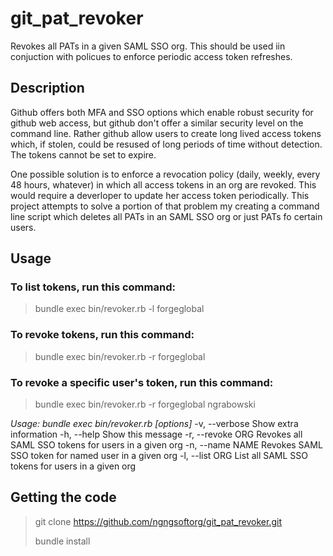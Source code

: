 # git_pat_revoker
Revokes all PATs in a given SAML SSO org. This should be used iin conjuction with policues to enforce periodic access token refreshes.

## Description
Github offers both MFA and SSO options which enable robust security for github web access, but github don't offer a similar security level on the command line. Rather github allow users to create long lived access tokens which, if stolen, could be resused of long periods of time without detection. The tokens cannot be set to expire.

One possible solution is to enforce a revocation policy (daily, weekly, every 48 hours, whatever) in which all access tokens in an org are revoked. This would require a deverloper to update her access token periodically. This project attempts to solve a portion of that problem my creating a command line script which deletes all PATs in an SAML SSO org or just PATs fo certain users.

## Usage
### To list tokens, run this command:
> bundle exec bin/revoker.rb -l forgeglobal
### To revoke tokens, run this command:
> bundle exec bin/revoker.rb -r forgeglobal
### To revoke a specific user's token, run this command:
> bundle exec bin/revoker.rb -r forgeglobal ngrabowski

_Usage: bundle exec bin/revoker.rb [options]_
   -v, --verbose                    Show extra information
   -h, --help                       Show this message
   -r, --revoke ORG                 Revokes all SAML SSO tokens for users in a given org
   -n, --name NAME                  Revokes SAML SSO token for named user in a given org
   -l, --list ORG                   List all SAML SSO tokens for users in a given org
   
## Getting the code
> git clone https://github.com/ngngsoftorg/git_pat_revoker.git
>
> bundle install


